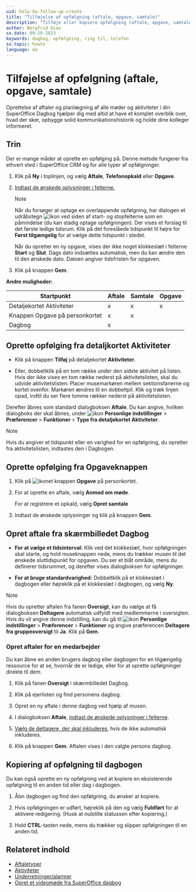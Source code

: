 ```yaml
---
uid: help-da-follow-up-create
title: "Tilføjelse af opfølgning (aftale, opgave, samtale)"
description: "Tilføje eller kopiere opfølgning (aftale, opgave, samtale)"
author: Bergfrid Dias
so.date: 09.29.2023
keywords: dagbog, opfølgning, ring til, telefon
so.topic: howto
language: da
---
```


# Tilføjelse af opfølgning (aftale, opgave, samtale)

Oprettelse af aftaler og planlægning af alle møder og aktiviteter i din SuperOffice Dagbog hjælper dig med altid at have et komplet overblik over, hvad der sker, opbygge solid kommunikationshistorik og holde dine kolleger informeret.

## Trin

Der er mange måder at oprette en opfølging på. Denne metode fungerer fra ethvert sted i SuperOffice CRM og for alle typer af opfølgninger.

1. Klik på **Ny** i toplinjen, og vælg **Aftale**, **Telefonopkald** eller **Opgave**.

2. [Indtast de ønskede oplysninger i felterne.][6]

    > [!NOTE]
    > Når du forsøger at optage en overlappende opfølgning, har dialogen et udråbstegn ![ikon][img2] ved siden af start- og stopfelterne som en påmindelse (du kan stadig optage opfølgningen). Der vises et forslag til det første ledige tidsrum. Klik på det foreslåede tidspunkt til højre for **Først tilgængelig** for at vælge dette tidspunkt i stedet.
    >
    > Når du opretter en ny opgave, vises der ikke noget klokkeslæt i felterne **Start** og **Slut**. Dags dato indsættes automatisk, men du kan ændre den til den ønskede dato. Datoen angiver tidsfristen for opgaven.

3. Klik på knappen **Gem**.

**Andre muligheder:**

| Startpunkt | Aftale | Samtale | Opgave |
|---|---|---|---|
| Detaljekortet Aktiviteter | x | x | x |
| Knappen Opgave på personkortet | x | x | |
| Dagbog | x | | |

## Oprette opfølging fra detaljkortet Aktiviteter

* Klik på knappen **Tilføj** på detaljekortet **Aktiviteter**.

* Eller, dobbeltklik på en tom række under den sidste aktivitet på listen. Hvis der ikke vises en tom række nederst på aktivitetslisten, skal du udvide aktivitetslisten: Placer musemarkøren mellem sektionsfanerne og kortet ovenfor. Markøren ændres til en dobbeltpil. Klik og træk linjen opad, indtil du ser flere tomme rækker nederst på aktivitetslisten.

Derefter åbnes som standard dialogboksen **Aftale**. Du kan angive, hvilken dialogboks der skal åbnes, under ![ikon][img1] **Personlige indstillinger** > **Præferencer** > **Funktioner** > **Type fra detaljekortet Aktiviteter**.

> [!NOTE]
> Hvis du angiver et tidspunkt eller en varighed for en opfølgning, du opretter fra aktivitetslisten, indtastes den i Dagbogen.

## Oprette opfølging fra Opgaveknappen

1. Klik på ![ikonet][img3] knappen **Opgave** på personkortet.

1. For at oprette en aftale, vælg **Anmod om møde**.

    For at registrere et opkald, vælg **Opret samtale**

1. Indtast de ønskede oplysninger og klik på knappen **Gem**.

## Opret aftale fra skærmbilledet Dagbog

* **For at vælge et tidsinterval:** Klik ved det klokkeslæt, hvor opfølgningen skal starte, og hold museknappen nede, mens du trækker musen til det ønskede sluttidspunkt for opgaven. Du ser et blåt område, mens du definerer tidsrummet, og derefter vises dialogboksen for opfølgninger.

* **For at bruge standardvarighed:** Dobbeltklik på et klokkeslæt i dagbogen eller højreklik på et klokkeslæt i dagbogen, og vælg **Ny**.

> [!NOTE]
> Hvis du opretter aftalen fra fanen **Oversigt**, kan du vælge at få dialogboksen **Deltagere** automatisk udfyldt med medlemmerne i oversigten. Hvis du vil angive denne indstilling, kan du gå til ![ikon][img1] **Personlige indstillinger** > **Præferencer** > **Funktioner** og angive præferencen **Deltagere fra gruppeoversigt** til **Ja**. Klik på **Gem**.

### <a id="associate" />Opret aftaler for en medarbejder

Du kan åbne en anden brugers dagbog eller dagbogen for en tilgængelig ressource for at se, hvornår de er ledige, eller for at oprette opfølgninger direkte til dem.

1. Klik på fanen **Oversigt** i skærmbilledet Dagbog.

2. Klik på ejerlisten og find personens dagbog.

3. Opret en ny aftale i denne dagbog ved hjælp af musen.

4. I dialogboksen **Aftale**, [indtast de ønskede oplysninger i felterne][6].

5. [Vælg de deltagere, der skal inkluderes][5], hvis de ikke automatisk inkluderes.

6. Klik på knappen **Gem**. Aftalen vises i den valgte persons dagbog.

## <a id="copy" />Kopiering af opfølgning til dagbogen

Du kan også oprette en ny opfølgning ved at kopiere en eksisterende opfølgning til en anden tid eller dag i dagbogen.

1. Åbn dagbogen og find den opfølgning, du ønsker at kopiere.

2. Hvis opfølgningen er udført, højreklik på den og vælg **Fuldført** for at aktivere redigering. (Husk at nulstille statussen efter kopiering.)

3. Hold **CTRL**-tasten nede, mens du trækker og slipper opfølgningen til en anden tid.

## Relateret indhold

* [Aftaletyper][1]
* [Aktiviteter][8]
* [Underretninger/alarmer][3]
* [Opret et videomøde fra SuperOffice dagbog][2]

<!-- Referenced links -->
[1]: follow-ups.md
[2]: video-meetings.md
[3]: set-alarm.md
[5]: invitation/add-participant.md
[6]: screen/dialog-for-followups.md
[8]: ../../learn/basics/activity.md

<!-- Referenced images -->
[img2]: ../../../../common/icons/warning-red.png
[img1]: ../../../media/icons/personal-settings-small.png
[img3]: ../../../media/icons/btn-menu.png
